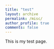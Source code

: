 ```yaml
---
title: "test"
layout: archive
permalink: /misc/
author_profile: true
comments: false
---
```

This is my test page.
